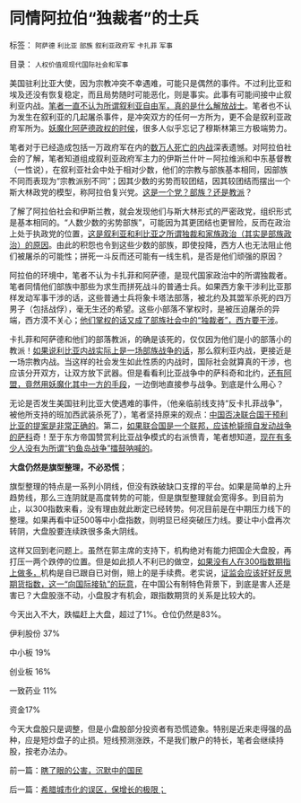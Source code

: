 # 同情阿拉伯“独裁者”的士兵

标签： `阿萨德` `利比亚` `部族` `叙利亚政府军` `卡扎菲` `军事` 

目录： `人权价值观现代国际社会和军事`

美国驻利比亚大使，因为宗教冲突不幸遇难，可能只是偶然的事件。不过利比亚和埃及还没有恢复稳定，而且局势随时可能恶化，则是事实。此事有可能间接中止叙利亚内战。[笔者一直不认为所谓叙利亚自由军，真的是什么解放战士](../../../2011/11/7/利比亚战争的侵略模式，民粹冲击波可能里应外合.md)。笔者也不认为发生在叙利亚的几起屠杀事件，是冲突双方的任何一方所为，更不会是叙利亚政府军所为。[妖魔化阿萨德政权的时侯](../../../2011/11/25/传统道德对“暴君，独裁者”是妖魔化的；.md)，很多人似乎忘记了穆斯林第三方极端势力。

笔者对于已经造成包括一万政府军在内的[数万人死亡的内战](../../../2011/10/27/利比亚战争的“人权高于主权”概念混淆；征服是对人权的侵犯.md)深表遗憾。对阿拉伯社会的了解，笔者知道组成叙利亚政府军主力的伊斯兰什叶－阿拉维派和中东基督教（一性说），在叙利亚社会中处于相对少数，他们的宗教与部族基本相同，因部族不同而表现为“宗教派别不同”；因其少数的劣势而较团结，因其较团结而摆出一个斯大林政党的模型，称阿拉伯复兴党。[这是一个党？部族？还是教派](../../../2012/8/27/阿拉伯帝国的城市化导致的大萧条，社会大衰退！.md)？

了解了阿拉伯社会和伊斯兰教，就会发现他们与斯大林形式的严密政党，组织形式是基本相同的。“人数少数的劣势部族”，可能因为其更团结也更冒险，反而在政治上处于执政党的位置，[这是叙利亚和利比亚之所谓独裁和家族政治（其实是部族政治）的原因](../../../2011/4/11/民主斗士是阿盟？卡塔尔？半岛？.md)。由此的积怨也令到这些少数的部族，即使投降，西方人也无法阻止他们被屠杀的可能性；拼死一斗反而还可能有一线生机，是否是他们顽强的原因？

阿拉伯的环境中，笔者不认为卡扎菲和阿萨德，是现代国家政治中的所谓独裁者。笔者同情他们部族中那些为求生而拼死战斗的普通士兵。如果西方象干涉利比亚那样发动军事干涉的话，这些普通士兵将象卡塔法部落，被北约及其盟军杀死的四万男子（包括战俘），毫无生还的希望。这些小部落不掌权时，是被压迫屠杀的异端，西方漠不关心；[他们掌权的话又成了部族社会中的“独裁者”，西方要干涉](../../../2011/4/10/利比亚的“和平示威”不一定很和平.md)。

卡扎菲和阿萨德和他们的部落教派，的确是该死的，仅仅因为他们是小的部落小的教派！[如果说利比亚内战实际上是一场部族战争的话](../../../2011/3/24/卡扎菲行为容易理解.md)，那么叙利亚内战，更接近是一场宗教内战。当这样的社会发生如此性质的内战时，国际社会就算真的干涉，也应该分开双方，让双方放下武器。但是看看利比亚战争中的萨科奇和北约，[还有阿盟，竟然用妖魔化其中一方的手段](../../../2011/4/13/被半岛耍了的国际社会的黑白脸.md)，一边倒地直接参与战争。到底是什么用心？

无论是否发生美国驻利比亚大使遇难的事件，（他亲临前线支持“反卡扎菲战争”，被他所支持的班加西武装杀死了），笔者坚持原来的观点：[中国否决联合国干预利比亚的提案是非常正确的](../../../2012/2/16/中国否决叙利亚决议，符合普世的个体价值观.md)。第二，[如果联合国是一个联邦，应该枪毙擅自发动战争的萨科](../../../2011/4/1/美英法“合法打黑”，联合国就不合法.md)奇！至于东方帝国赞赏利比亚战争模式的右派愤青，笔者想知道，[现在有多少人没有为所谓“钓鱼岛战争”擂鼓呐喊的](../../../2012/9/10/钓鱼岛面子金贵的成本和价格.md)。

**大盘仍然是旗型整理，不必恐慌**；

旗型整理的特点是一系列小阴线，但没有跌破缺口支撑的平台。如果是简单的上升趋势线，那么三连阴就是高度转势的可能，但是旗型整理就会宽得多。到目前为止，以300指数来看，没有理由就此断定已经转势。何况目前是在中期压力线下的整理。如果再看中证500等中小盘指数，则明显已经突破压力线。要让中小盘再次转阴，大盘股要连续跌很多条大阴线。

这样又回到老问题上。虽然在郭主席的支持下，机构绝对有能力把国企大盘股，再打压一两个跌停的位置。但是如此损人不利已的做空，[如果没有人在300指数期指上做多，](../../../2010/5/26/指数期货的交换同样创造价值.md)机构是自已跟自已对倒，赔上的是手续费。老实说，[证监会应该好好反思期货指数，这一“向国际接轨”的玩意](../../../2012/3/29/期货指数是机构化操纵出大熊市的祸根；.md)，在中国公有制特色背景下，到底是害人还是害已？大盘股涨不动，小盘股才有机会，跟指数期货的关系是比较大的。

今天出入不大，跌幅赶上大盘，超过了1%。仓位仍然是83%。

伊利股份 37%

中小板 19%

创业板 16%

一致药业 11%

资金17%

今天大盘股只是调整，但是小盘股部分投资者有恐慌迹象。特别是近来走得强的品种，应是短炒盘子的止损。短线预测涨跌，不是我们散户的特长，笔者会继续持股，按老办法办。

前一篇：[瞎了眼的公害，沉默中的国民](../../../2012/9/13/瞎了眼的公害，沉默中的国民.md)

后一篇：[希腊城市化的误区，保增长的极限；](../../../2012/9/14/希腊城市化的误区，保增长的极限；.md)